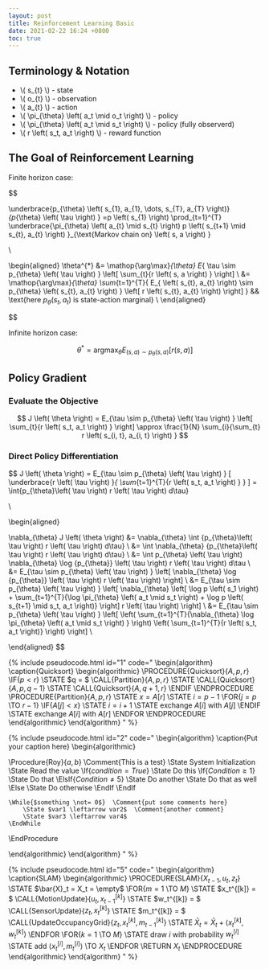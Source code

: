 ```yaml
---
layout: post
title: Reinforcement Learning Basic
date: 2021-02-22 16:24 +0800
toc: true
---
```



## Terminology & Notation


* \\( s_{t} \\) - state
* \\( o_{t} \\) - observation
* \\( a_{t} \\) - action
* \\( \pi_{\theta} \left( a_t \mid o_t \right) \\) - policy
* \\( \pi_{\theta} \left( a_t \mid s_t \right) \\) - policy (fully observerd)
* \\( r \left( s_t, a_t \right) \\) - reward function


## The Goal of Reinforcement Learning

Finite horizon case:

$$

\underbrace{p_{\theta} \left( s_{1}, a_{1}, \dots, s_{T}, a_{T} \right)}_{p_{\theta} \left( \tau \right) }
=p \left( s_{1} \right) \prod_{t=1}^{T} \underbrace{\pi_{\theta} \left( a_{t} \mid s_{t} \right)  p \left( s_{t+1} \mid s_{t}, a_{t} \right) }_{\text{Markov chain on} \left( s, a \right) }

\\

\begin{aligned}
\theta^{*} &= \mathop{\arg\max}_{\theta} E_{ \tau \sim p_{\theta} \left( \tau \right) } \left[ \sum_{t}{r \left( s, a \right) } \right] \\
           &= \mathop{\arg\max}_{\theta} \sum_{t=1}^{T}{
             E_{ \left( s_{t}, a_{t} \right) \sim p_{\theta} \left( s_{t}, a_{t} \right) } \left[  r \left( s_{t}, a_{t} \right) \right]
           } && \text{here  $p_{\theta} \left( s_{t}, a_{t} \right)$ is state-action marginal} \\
\end{aligned}

$$

Infinite horizon case:

$$
\theta^{*} = \mathop{\arg\max}_{\theta} E_{ \left( s, a \right) \sim p_{\theta} \left( s, a \right) } \left[ r \left( s, a \right) \right]
$$


## Policy Gradient

### Evaluate the Objective

$$
J \left( \theta \right) = E_{\tau \sim p_{\theta} \left( \tau \right) } \left[ \sum_{t}{r \left( s_t, a_t \right) } \right]
\approx \frac{1}{N} \sum_{i}{\sum_{t} r \left( s_{i, t}, a_{i, t} \right) }
$$


### Direct Policy Differentiation

$$
J \left( \theta \right) = E_{\tau \sim p_{\theta} \left( \tau \right) } [ \underbrace{r \left( \tau \right) }_{ \sum_{t=1}^{T}{r \left( s_t, a_t \right) } } ]
= \int{p_{\theta}\left( \tau \right) r \left( \tau \right) d\tau}

\\

\begin{aligned}

\nabla_{\theta} J \left( \theta \right)
&= \nabla_{\theta} \int {p_{\theta}\left( \tau \right) r \left( \tau \right) d\tau} \\
&= \int \nabla_{\theta} {p_{\theta}\left( \tau \right) r \left( \tau \right) d\tau} \\
&= \int p_{\theta} \left( \tau \right) \nabla_{\theta} \log {p_{\theta}} \left( \tau \right) r \left( \tau \right) d\tau \\
&= E_{\tau \sim p_{\theta} \left( \tau \right) } \left[ \nabla_{\theta} \log {p_{\theta}} \left( \tau \right) r \left( \tau \right) \right] \\
&= E_{\tau \sim p_{\theta} \left( \tau \right) } \left[ \nabla_{\theta} \left[
    \log p \left( s_1 \right) + \sum_{t=1}^{T}{\log \pi_{\theta} \left( a_t \mid s_t \right) + \log p \left( s_{t+1} \mid s_t, a_t \right)}
\right] r \left( \tau \right) \right] \\
&= E_{\tau \sim p_{\theta} \left( \tau \right) } \left[
\left(
    \sum_{t=1}^{T}{\nabla_{\theta} \log \pi_{\theta} \left( a_t \mid s_t \right) }
\right)
\left( \sum_{t=1}^{T}{r \left( s_t, a_t \right)} \right)
\right] \\

\end{aligned}
$$

{% include pseudocode.html id="1" code="
\begin{algorithm}
\caption{Quicksort}
\begin{algorithmic}
\PROCEDURE{Quicksort}{$A, p, r$}
    \IF{$p < r$}
        \STATE $q = $ \CALL{Partition}{$A, p, r$}
        \STATE \CALL{Quicksort}{$A, p, q - 1$}
        \STATE \CALL{Quicksort}{$A, q + 1, r$}
    \ENDIF
\ENDPROCEDURE
\PROCEDURE{Partition}{$A, p, r$}
    \STATE $x = A[r]$
    \STATE $i = p - 1$
    \FOR{$j = p$ \TO $r - 1$}
        \IF{$A[j] < x$}
            \STATE $i = i + 1$
            \STATE exchange
            $A[i]$ with     $A[j]$
        \ENDIF
        \STATE exchange $A[i]$ with $A[r]$
    \ENDFOR
\ENDPROCEDURE
\end{algorithmic}
\end{algorithm}
" %}


{% include pseudocode.html id="2" code="
\begin{algorithm}
\caption{Put your caption here}
\begin{algorithmic}

\Procedure{Roy}{$a,b$}       \Comment{This is a test}
    \State System Initialization
    \State Read the value
    \If{$condition = True$}
        \State Do this
        \If{$Condition \geq 1$}
        \State Do that
        \ElsIf{$Condition \neq 5$}
        \State Do another
        \State Do that as well
        \Else
        \State Do otherwise
        \EndIf
    \EndIf

    \While{$something \not= 0$}  \Comment{put some comments here}
        \State $var1 \leftarrow var2$  \Comment{another comment}
        \State $var3 \leftarrow var4$
    \EndWhile
\EndProcedure

\end{algorithmic}
\end{algorithm}
" %}



{% include pseudocode.html id="5" code="
\begin{algorithm}
\caption{SLAM}
\begin{algorithmic}
\PROCEDURE{SLAM}{$X_{t-1}, u_t, z_t$}
\STATE $\bar{X}_t = X_t = \empty$
\FOR{$m = 1$ \TO $M$}
\STATE $x_t^{[k]} = $ \CALL{MotionUpdate}{$u_t, x_{t-1}^{[k]}$}
\STATE $w_t^{[k]} = $ \CALL{SensorUpdate}{$z_t, x_{t}^{[k]}$}
\STATE $m_t^{[k]} = $ \CALL{UpdateOccupancyGrid}{$z_t, x_{t}^{[k]}, m_{t-1}^{[k]}$}
\STATE $\bar{X}_t = \bar{X}_t + \left < x_{t}^{[k]}, w_{t}^{[k]} \right >$
\ENDFOR
\FOR{$k = 1$ \TO $M$}
\STATE draw $i$ with probability $w_t^{[i]}$
\STATE add $\left < x_t^{[i]}, m_t^{[i]} \right >$ \TO $X_t$
\ENDFOR
\RETURN $X_t$
\ENDPROCEDURE
\end{algorithmic}
\end{algorithm}
" %}


